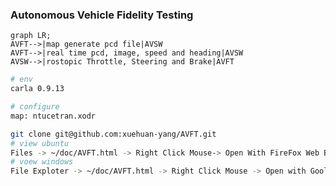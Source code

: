 ### Autonomous Vehicle Fidelity Testing

```mermaid
graph LR;
AVFT-->|map generate pcd file|AVSW
AVFT-->|real time pcd, image, speed and heading|AVSW
AVSW-->|rostopic Throttle, Steering and Brake|AVFT        
```

```bash
# env
carla 0.9.13

# configure
map: ntucetran.xodr
```

```bash
git clone git@github.com:xuehuan-yang/AVFT.git
# view ubuntu
Files -> ~/doc/AVFT.html -> Right Click Mouse-> Open With FireFox Web Browser
# voew windows
File Exploter -> ~/doc/AVFT.html -> Right Click Mouse -> Open with Goolge Chrome
```